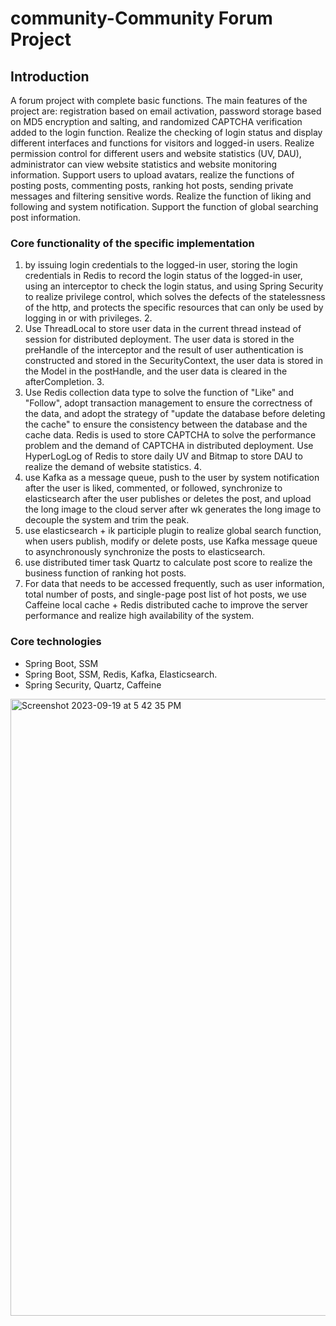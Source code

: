 # community-Community Forum Project

## Introduction

A forum project with complete basic functions. The main features of the project are: registration based on email activation, password storage based on MD5 encryption and salting, and randomized CAPTCHA verification added to the login function. Realize the checking of login status and display different interfaces and functions for visitors and logged-in users. Realize permission control for different users and website statistics (UV, DAU), administrator can view website statistics and website monitoring information. Support users to upload avatars, realize the functions of posting posts, commenting posts, ranking hot posts, sending private messages and filtering sensitive words. Realize the function of liking and following and system notification. Support the function of global searching post information.

### Core functionality of the specific implementation

1. by issuing login credentials to the logged-in user, storing the login credentials in Redis to record the login status of the logged-in user, using an interceptor to check the login status, and using Spring Security to realize privilege control, which solves the defects of the statelessness of the http, and protects the specific resources that can only be used by logging in or with privileges. 2.
2. Use ThreadLocal to store user data in the current thread instead of session for distributed deployment. The user data is stored in the preHandle of the interceptor and the result of user authentication is constructed and stored in the SecurityContext, the user data is stored in the Model in the postHandle, and the user data is cleared in the afterCompletion. 3.
3. Use Redis collection data type to solve the function of "Like" and "Follow", adopt transaction management to ensure the correctness of the data, and adopt the strategy of "update the database before deleting the cache" to ensure the consistency between the database and the cache data. Redis is used to store CAPTCHA to solve the performance problem and the demand of CAPTCHA in distributed deployment. Use HyperLogLog of Redis to store daily UV and Bitmap to store DAU to realize the demand of website statistics. 4.
4. use Kafka as a message queue, push to the user by system notification after the user is liked, commented, or followed, synchronize to elasticsearch after the user publishes or deletes the post, and upload the long image to the cloud server after wk generates the long image to decouple the system and trim the peak.
5. use elasticsearch + ik participle plugin to realize global search function, when users publish, modify or delete posts, use Kafka message queue to asynchronously synchronize the posts to elasticsearch.
6. use distributed timer task Quartz to calculate post score to realize the business function of ranking hot posts.
7. For data that needs to be accessed frequently, such as user information, total number of posts, and single-page post list of hot posts, we use Caffeine local cache + Redis distributed cache to improve the server performance and realize high availability of the system.

### Core technologies

- Spring Boot, SSM
- Spring Boot, SSM, Redis, Kafka, Elasticsearch.
- Spring Security, Quartz, Caffeine

  
<img width="987" alt="Screenshot 2023-09-19 at 5 42 35 PM" src="https://github.com/SongtingY/nowcoderBackend/assets/94235734/1ca547f0-37c1-4512-a0fe-616d46d22ca8">
